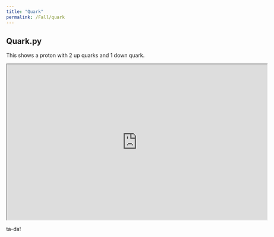 ```yaml
---
title: "Quark"
permalink: /Fall/quark
---
```


## Quark.py
This shows a proton with 2 up quarks and 1 down quark.

<iframe src="https://veprice.github.io/contemp_physics/quark" width="700" height="420"></iframe>

ta-da!
